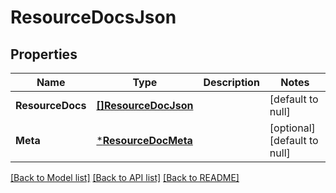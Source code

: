 # ResourceDocsJson

## Properties
Name | Type | Description | Notes
------------ | ------------- | ------------- | -------------
**ResourceDocs** | [**[]ResourceDocJson**](ResourceDocJson.md) |  | [default to null]
**Meta** | [***ResourceDocMeta**](ResourceDocMeta.md) |  | [optional] [default to null]

[[Back to Model list]](../README.md#documentation-for-models) [[Back to API list]](../README.md#documentation-for-api-endpoints) [[Back to README]](../README.md)


